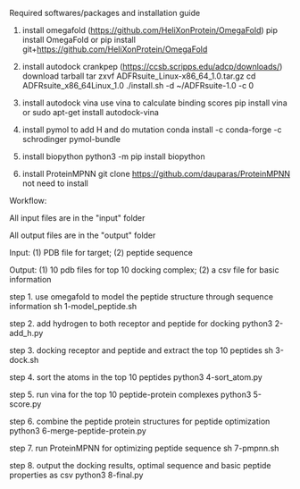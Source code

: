 Required softwares/packages and installation guide
1. install omegafold (https://github.com/HeliXonProtein/OmegaFold)
pip install OmegaFold
or
pip install git+https://github.com/HeliXonProtein/OmegaFold

2. install autodock crankpep (https://ccsb.scripps.edu/adcp/downloads/)
download tarball
tar zxvf ADFRsuite_Linux-x86_64_1.0.tar.gz
cd ADFRsuite_x86_64Linux_1.0
./install.sh -d ~/ADFRsuite-1.0 -c 0

2. install autodock vina use vina to calculate binding scores
pip install vina
or
sudo apt-get install autodock-vina

3. install pymol to add H and do mutation
conda install -c conda-forge -c schrodinger pymol-bundle

4. install biopython
python3 -m pip install biopython

5. install ProteinMPNN
git clone https://github.com/dauparas/ProteinMPNN
not need to install

Workflow:

All input files are in the "input" folder

All output files are in the "output" folder

Input: (1) PDB file for target; (2) peptide sequence

Output: (1) 10 pdb files for top 10 docking complex; (2) a csv file for basic information

step 1. use omegafold to model the peptide structure through sequence information
sh 1-model_peptide.sh

step 2. add hydrogen to both receptor and peptide for docking
python3 2-add_h.py

step 3. docking receptor and peptide and extract the top 10 peptides
sh 3-dock.sh

step 4. sort the atoms in the top 10 peptides
python3 4-sort_atom.py

step 5. run vina for the top 10 peptide-protein complexes
python3 5-score.py

step 6. combine the peptide protein structures for peptide optimization
python3 6-merge-peptide-protein.py

step 7. run ProteinMPNN for optimizing peptide sequence
sh 7-pmpnn.sh

step 8. output the docking results, optimal sequence and basic peptide properties as csv
python3 8-final.py
